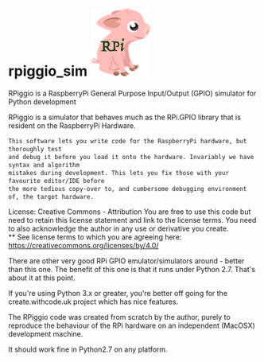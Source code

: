 # rpiggio_sim ![](images/arppy_logo_s.png)
RPiggio is a RaspberryPi General Purpose Input/Output (GPIO) simulator for Python development


RPiggio is a simulator that behaves much as the RPi.GPIO library that is resident on the RaspberryPi Hardware.

    This software lets you write code for the RaspberryPi hardware, but thoroughly test
    and debug it before you load it onto the hardware. Invariably we have syntax and algorithm
    mistakes during development. This lets you fix those with your favourite editor/IDE before
    the more tedious copy-over to, and cumbersome debugging environment of, the target hardware.
    
License: Creative Commons - Attribution
You are free to use this code but need to retain this license statement and link to the license terms. 
You need to also acknowledge the author in any use or derivative you create.  
** See license terms to which you are agreeing here: https://creativecommons.org/licenses/by/4.0/

There are other very good RPi GPIO emulator/simulators around - better than this one.
The benefit of this one is that it runs under Python 2.7. That's about it at this point.

If you're using Python 3.x or greater, you're better off going for the create.withcode.uk project
which has nice features.

The RPiggio code was created from scratch by the author, purely to reproduce the behaviour of the 
RPi hardware on an independent (MacOSX) development machine. 

It should work fine in Python2.7 on any platform.
